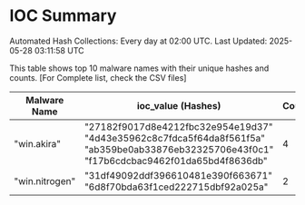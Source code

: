 # IOC Summary

Automated Hash Collections: Every day at 02:00 UTC. Last Updated: 2025-05-28 03:11:58 UTC

This table shows top 10 malware names with their unique hashes and counts. [For Complete list, check the CSV files]

| Malware Name | ioc_value (Hashes) | Count |
|--------------|--------------------|-------|
|  "win.akira" |  "27182f9017d8e4212fbc32e954e19d37"<br> "4d43e35962c8c7fdca5f64da8f561f5a"<br> "ab359be0ab33876eb32325706e43f0c1"<br> "f17b6cdcbac9462f01da65bd4f8636db" | 4 |
|  "win.nitrogen" |  "31df49092ddf396610481e390f663671"<br> "6d8f70bda63f1ced222715dbf92a025a" | 2 |